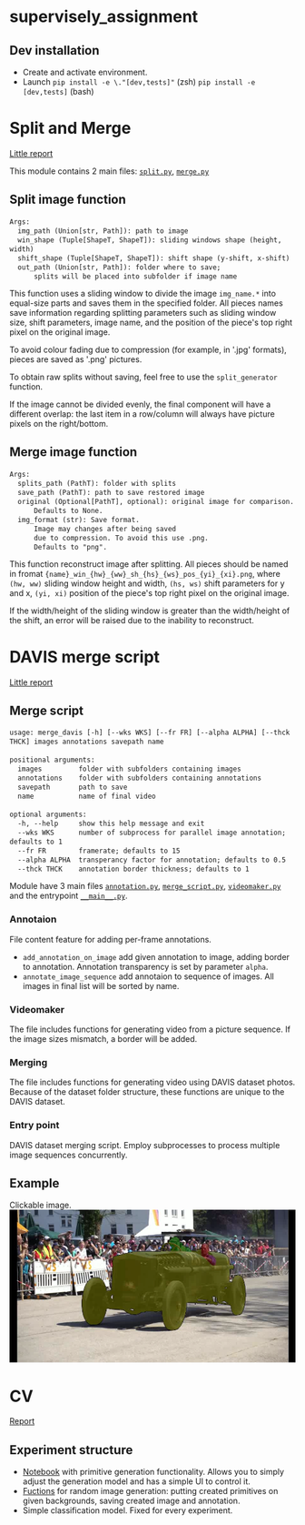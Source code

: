 # supervisely_assignment

## Dev installation
- Create and activate environment.
- Launch `pip install -e \."[dev,tests]"` (zsh) `pip install -e [dev,tests]` (bash)

# Split and Merge
[Little report](src/module/scripts/splitmerge/README.md)

This module contains 2 main files: [`split.py`](src/module/scripts/splitmerge/split.py), [`merge.py`](src/module/scripts/splitmerge/merge.py)

## Split image function

```
Args:
  img_path (Union[str, Path]): path to image
  win_shape (Tuple[ShapeT, ShapeT]): sliding windows shape (height, width)
  shift_shape (Tuple[ShapeT, ShapeT]): shift shape (y-shift, x-shift)
  out_path (Union[str, Path]): folder where to save;
      splits will be placed into subfolder if image name
```


This function uses a sliding window to divide the image `img_name.*` into equal-size parts and saves them in the specified folder. All pieces names save information regarding splitting parameters such as sliding window size, shift parameters, image name, and the position of the piece's top right pixel on the original image.

To avoid colour fading due to compression (for example, in '.jpg' formats), pieces are saved as '.png' pictures.

To obtain raw splits without saving, feel free to use the `split_generator` function.

If the image cannot be divided evenly, the final component will have a different overlap: the last item in a row/column will always have picture pixels on the right/bottom.


## Merge image function

```
Args:
  splits_path (PathT): folder with splits
  save_path (PathT): path to save restored image
  original (Optional[PathT], optional): original image for comparison.
      Defaults to None.
  img_format (str): Save format.
      Image may changes after being saved
      due to compression. To avoid this use .png.
      Defaults to "png".
```

This function reconstruct image after splitting. All pieces should be named in fromat `{name}_win_{hw}_{ww}_sh_{hs}_{ws}_pos_{yi}_{xi}.png`, where `(hw, ww)` sliding window height and width, `(hs, ws)` shift parameters for y and x, `(yi, xi)` position of the piece's top right pixel on the original image.

If the width/height of the sliding window is greater than the width/height of the shift, an error will be raised due to the inability to reconstruct.


# DAVIS merge script
[Little report](src/module/scripts/davis_merge/README.md)

## Merge script
```
usage: merge_davis [-h] [--wks WKS] [--fr FR] [--alpha ALPHA] [--thck THCK] images annotations savepath name

positional arguments:
  images         folder with subfolders containing images
  annotations    folder with subfolders containing annotations
  savepath       path to save
  name           name of final video

optional arguments:
  -h, --help     show this help message and exit
  --wks WKS      number of subprocess for parallel image annotation; defaults to 1
  --fr FR        framerate; defaults to 15
  --alpha ALPHA  transperancy factor for annotation; defaults to 0.5
  --thck THCK    annotation border thickness; defaults to 1
```

Module have 3 main files [`annotation.py`](src/module/scripts/davis_merge/annotation.py), [`merge_script.py`](src/module/scripts/davis_merge/merge_script.py), [`videomaker.py`](src/module/scripts/davis_merge/videomaker.py) and the entrypoint [`__main__.py`](src/module/scripts/davis_merge/__main__.py).

### Annotaion
File content feature for adding per-frame annotations. 
- `add_annotation_on_image` add given annotation to image, adding border to annotation. Annotation transparency is set by parameter `alpha`.
- `annotate_image_sequence` add annotaion to sequence of images. All images in final list will be sorted by name.

### Videomaker
The file includes functions for generating video from a picture sequence. If the image sizes mismatch, a border will be added. 

### Merging
The file includes functions for generating video using DAVIS dataset photos.
Because of the dataset folder structure, these functions are unique to the DAVIS dataset.

### Entry point
DAVIS dataset merging script. Employ subprocesses to process multiple image sequences concurrently.

## Example
Clickable image.
[![example](artifacts/example.png)](https://drive.google.com/file/d/1ccyOrO386El73O34CmxcsDpJTTuIsruq/view?usp=share_link)


# CV
[Report](src/module/cv/README.md)

## Experiment structure
- [Notebook](src/module/cv/generation/generate_primitives.ipynb) with primitive generation functionality. Allows you to simply adjust the generation model and has a simple UI to control it.
- [Fuctions](src/module/cv/utils/constructor.py) for random image generation: putting created primitives on given backgrounds, saving created image and annotation.
- Simple classification model. Fixed for every experiment.

<!-- - rembg странности с зависимостями при установке
- backgroundremover плохой код библиотеки с циклическими импортами. Из-за чего невозвожно без ручного переделывания заставить библиотеку работать. -->